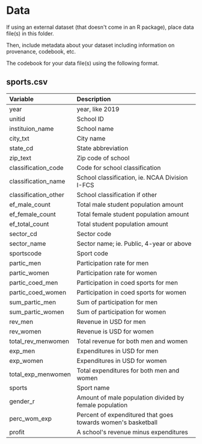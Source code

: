 # Data

If using an external dataset (that doesn't come in an R package), place data file(s) in this folder.

Then, include metadata about your dataset including information on provenance, codebook, etc.

The codebook for your data file(s) using the following format.

## sports.csv

| Variable             | Description                                                  |
|:---------------------|:-------------------------------------------------------------|
| year                 | year, like 2019                                              |
| unitid               | School ID                                                    |
| instituion_name      | School name                                                  |
| city_txt             | City name                                                    |
| state_cd             | State abbreviation                                           |
| zip_text             | Zip code of school                                           |
| classification_code  | Code for school classification                               |
| classification_name  | School classification, ie. NCAA Division I-FCS               |
| classification_other | School classification if other                               |
| ef_male_count        | Total male student population amount                         |
| ef_female_count      | Total female student population amount                       |
| ef_total_count       | Total student population amount                              |
| sector_cd            | Sector code                                                  |
| sector_name          | Sector name; ie. Public, 4-year or above                     |
| sportscode           | Sport code                                                   |
| partic_men           | Participation rate for men                                   |
| partic_women         | Participation rate for women                                 |
| partic_coed_men      | Participation in coed sports for men                         |
| partic_coed_women    | Participation in coed sports for women                       |
| sum_partic_men       | Sum of participation for men                                 |
| sum_partic_women     | Sum of participation for women                               |
| rev_men              | Revenue in USD for men                                       |
| rev_women            | Revenue is USD for women                                     |
| total_rev_menwomen   | Total revenue for both men and women                         |
| exp_men              | Expenditures in USD for men                                  |
| exp_women            | Expenditures in USD for women                                |
| total_exp_menwomen   | Total expenditures for both men and women                    |
| sports               | Sport name                                                   |
| gender_r             | Amount of male population divided by female population       |
| perc_wom_exp         | Percent of expenditured that goes towards women's basketball |
| profit               | A school's revenue minus expenditures                        |
